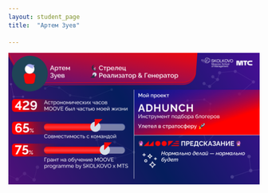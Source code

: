 ```yaml
---
layout: student_page
title:  "Артем Зуев"

---
```

<img class="img-fluid" src="/img/posts/Артем Зуев.png" alt="moove-2">
